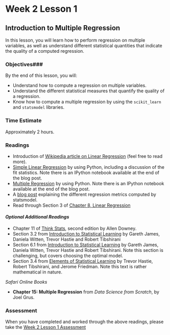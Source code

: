 # Week 2 Lesson 1 #
## Introduction to Multiple Regression ##

In this lesson, you will learn how to perform regression on multiple
variables, as well as understand different statistical quantities that
indicate the quality of a computed regression.

### Objectives###
By the end of this lesson, you will:

- Understand how to compute a regression on multiple variables.
- Understand the different statistical measures that quantify the quality of a regression.
- Know how to compute a multiple regression by using the `scikit_learn` and `statsmodel` libraries.

### Time Estimate ###
Approximately 2 hours.

### Readings ###

- Introduction of [Wikipedia article on Linear Regression][wlr] (feel free to read more).
- [Simple Linear Regression][bglr] by using Python, including a discussion
of the fit statistics. Note there is an IPython notebook available at
the end of the blog post.
- [Multiple Regression][mr] by using Python. Note there is an
IPython notebook available at the end of the blog post.
- A [blog post][bpsm] explaining the different regression metrics computed by statsmodel.
- Read through Section 3 of [Chapter 8, Linear Regression][blr]

#### *Optional Additional Readings* ####

- Chapter 11 of [Think Stats][ts], second edition by Allen Downey.
- Section 3.2 from [Introduction to Statistical Learning][isl]  by
Gareth James, Daniela Witten, Trevor Hastie and Robert Tibshirani
- Section 6.1 from [Introduction to Statistical Learning][isl]  by
Gareth James, Daniela Witten, Trevor Hastie and Robert Tibshirani. Note
this section is challenging, but covers choosing the optimal model.
- Section 3.4 from [Elements of Statistical Learning][esl] by Trevor
Hastie, Robert Tibshirani, and Jerome Friedman. Note this text is rather
mathematical in nature.

_Safari Online Books_

- **Chapter 15: Multiple Regression** from _Data Science from Scratch_, by Joel Grus.

### Assessment ###

When you have completed and worked through the above readings, please take the [Week 2 Lesson 1 Assessment]()

[bpsm]: http://connor-johnson.com/2014/02/18/linear-regression-with-python/
[bglr]: http://www.datarobot.com/blog/ordinary-least-squares-in-python/
[mr]: http://www.datarobot.com/blog/multiple-regression-using-statsmodels/
[wlr]: https://en.wikipedia.org/wiki/Linear_regression#Simple_and_multiple_regression
[ts]: http://greenteapress.com/thinkstats2/html/thinkstats2012.html
[blr]: https://www.openintro.org/download.php?file=os2_08&referrer=/stat/textbook/textbook_os2_chapters.php
[isl]: http://www-bcf.usc.edu/~gareth/ISL/
[esl]: http://statweb.stanford.edu/~tibs/ElemStatLearn/